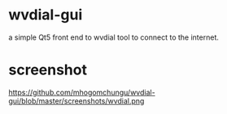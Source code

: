 # wvdial-gui
a simple Qt5 front end to wvdial tool to connect to the internet.

# screenshot

https://github.com/mhogomchungu/wvdial-gui/blob/master/screenshots/wvdial.png

